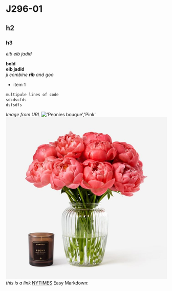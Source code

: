 # J296-01
## h2
### h3
*eib*
_eib jadid_

**bold** <br>
__eib jadid__ <br>
_ji combine **rib** and goo_

* item 1
```
multipule lines of code
sdcdscfds
dsfsdfs
```
*Image from URL*
!['Peonies bouque','Pink'](https://dy1yydbfzm05w.cloudfront.net/media/catalog/product/cache/39b52c4cabb46819553175347e38b212/f/a/famingo_peony_vase.jpg)
!['Peonies bouque','Pink'](/famingo_peony_vase.jpg)
*this is a link*
[NYTIMES](https://www.nytimes.com/)
Easy Markdown:
